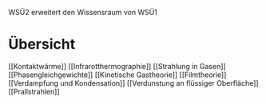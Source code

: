 WSÜ2 erweitert den Wissensraum von WSÜ1

# Übersicht
[[Kontaktwärme]]
[[Infrarotthermographie]]
[[Strahlung in Gasen]]
[[Phasengleichgewichte]]
[[Kinetische Gastheorie]]
[[Filmtheorie]]
[[Verdampfung und Kondensation]]
[[Verdunstung an flüssiger Oberfläche]]
[[Prallstrahlen]]